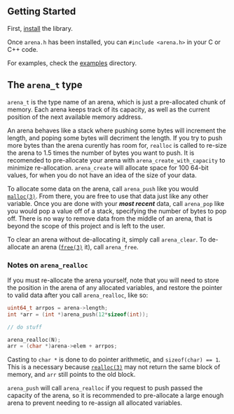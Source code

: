 ## Getting Started

First, [install](../README.md#Installation) the library. 

Once `arena.h` has been installed, you can `#include <arena.h>` in your C or C++ code. 

For examples, check the [examples](./examples) directory.

## The `arena_t` type
`arena_t` is the type name of an arena, which is just a pre-allocated chunk of memory.
Each arena keeps track of its capacity, as well as the current position of the next available memory address.

An arena behaves like a stack where pushing some bytes will increment the length, and poping some bytes will decriment the length.
If you try to push more bytes than the arena curently has room for, `realloc` is called to re-size the arena
to 1.5 times the number of bytes you want to push. 
It is recomended to pre-allocate your arena with `arena_create_with_capacity` to minimize re-allocation.
`arena_create` will allocate space for 100 64-bit values, for when you do not have an idea of the size of your data.

To allocate some data on the arena, call `arena_push` like you would [`malloc(3)`](https://man7.org/linux/man-pages/man3/malloc.3.html).
From there, you are free to use that data just like any other variable.
Once you are done with your ***most recent*** data, call `arena_pop` like you would pop a value off of a stack,
specifying the number of bytes to pop off. There is no way to remove data from the middle of an arena, that is beyond the scope of this project and is left to the user.

To clear an arena without de-allocating it, simply call `arena_clear`. To de-allocate an arena ([`free(3)`](https://man7.org/linux/man-pages/man3/malloc.3.html) it),
call `arena_free`.

### Notes on `arena_realloc`
If you must re-allocate the arena yourself, note that you will need to store the position in the arena of any allocated variables,
and restore the pointer to valid data after you call `arena_realloc`, like so:
```C
uint64_t arrpos = arena->length;
int *arr = (int *)arena_push(12*sizeof(int));

// do stuff

arena_realloc(N);
arr = (char *)arena->elem + arrpos;
```
Casting to `char *` is done to do pointer arithmetic, and `sizeof(char) == 1`. 
This is a necessary because [`realloc(3)`](https://man7.org/linux/man-pages/man3/realloc.3.html) may not return the same block of memory,
and `arr` still points to the old block.

`arena_push` will call `arena_realloc` if you request to push passed the capacity of the arena, so it is recommended to pre-allocate a large enough arena to prevent needing to re-assign all allocated variables.
